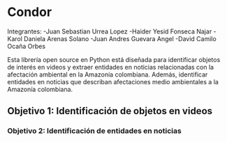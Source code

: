 # Condor
  Integrantes: 
    -Juan Sebastian Urrea Lopez
    -Haider Yesid Fonseca Najar
    -Karol Daniela Arenas Solano
    -Juan Andres Guevara Angel
    -David Camilo Ocaña Orbes

Esta librería open source en Python está diseñada para identificar objetos de interés en videos y extraer entidades en noticias relacionadas con la afectación ambiental en la Amazonía colombiana. Además, identificar entidades en noticias que describan afectaciones medio 
ambientales a la Amazonía colombiana.

## Objetivo 1: Identificación de objetos en videos




### Objetivo 2: Identificación de entidades en noticias



